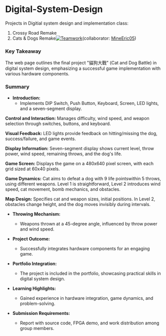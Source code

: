 # Digital-System-Design
Projects in Digitial system design and implementation class:
1. Crossy Road Remake
2. Cats & Dogs Remake[![Teamwork](https://img.shields.io/badge/teamwork-green.svg)](https://example.com)(collaborator: [MineEric05](https://github.com/MineEric05?tab=repositories))


### Key Takeaway
The web page outlines the final project "貓狗大戰" (Cat and Dog Battle) in digital system design, emphasizing a successful game implementation with various hardware components.

### Summary
- **Introduction:**
  - Implements DIP Switch, Push Button, Keyboard, Screen, LED lights, and a seven-segment display.

**Control and Interaction:**
Manages difficulty, wind speed, and weapon selection through switches, buttons, and keyboard.

**Visual Feedback:**
LED lights provide feedback on hitting/missing the dog, success/failure, and game events.

**Display Information:**
Seven-segment display shows current level, throw power, wind speed, remaining throws, and the dog's life.

**Game Screen:**
Displays the game on a 480x640 pixel screen, with each grid sized at 60x40 pixels.

**Game Dynamics:**
Cat aims to defeat a dog with 9 life pointswithin 5 throws, using different weapons.
Level 1 is straightforward, Level 2 introduces wind speed, cat movement, bomb mechanics, and obstacles.

**Map Design:**
Specifies cat and weapon sizes, initial positions.
In Level 2, obstacles change height, and the dog moves invisibly during intervals.

- **Throwing Mechanism:**
  - Weapons thrown at a 45-degree angle, influenced by throw power and wind speed.

- **Project Outcome:**
  - Successfully integrates hardware components for an engaging game.

- **Portfolio Integration:**
  - The project is included in the portfolio, showcasing practical skills in digital system design.

- **Learning Highlights:**
  - Gained experience in hardware integration, game dynamics, and problem-solving.

- **Submission Requirements:**
  - Report with source code, FPGA demo, and work distribution among group members.
